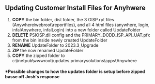 ## Updating Customer Install Files for Anyhwere

1. **COPY** the bin folder, dist folder, the 3 OISP.rpt files (Anywhere\webroot\reportfiles), and all 4 html files (anywhere, login, infalAnywhere, infalLogin) into a new folder called UpdateFolder
2. **DELETE** PSIOSP.dll config and the PRIMARY_DODD_ISP_API_UAT.pfx from the bin inside newly created UpdateFolder
3. **RENAME** UpdateFolder to 2023.3_Upgrade
4. **ZIP** the now renamed UpdateFolder
5. **COPY** the zipped folder to c:\inetpub\wwwroot\updates.primarysolutions\apps\Anywhere

#### \*Possible changes to how the updates folder is setup before zipped basse off Josh's response
